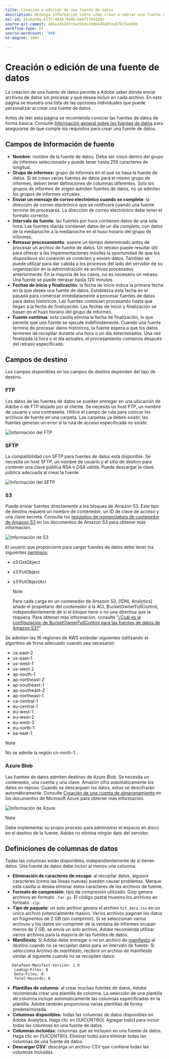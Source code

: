 ```yaml
---
title: Creación o edición de una fuente de datos
description: Obtenga información sobre cómo crear o editar una fuente de datos.
exl-id: 36c8a40e-6137-4836-9d4b-bebf17b932bc
source-git-commit: 46ba345247c6a2553cd30b446d87eeb7b15ee94b
workflow-type: ht
source-wordcount: '948'
ht-degree: 100%

---
```


# Creación o edición de una fuente de datos

La creación de una fuente de datos permite a Adobe saber dónde enviar archivos de datos sin procesar y qué desea incluir en cada archivo. En esta página se muestra una lista de las opciones individuales que puede personalizar al crear una fuente de datos.

Antes de leer esta página se recomienda conocer las fuentes de datos de forma básica. Consulte [Información general sobre las fuentes de datos](data-feed-overview.md) para asegurarse de que cumple los requisitos para crear una fuente de datos.

## Campos de Información de fuente

* **Nombre**: nombre de la fuente de datos. Debe ser único dentro del grupo de informes seleccionado y puede tener hasta 255 caracteres de longitud.
* **Grupo de informes:** grupo de informes en el que se basa la fuente de datos. Si se crean varias fuentes de datos para el mismo grupo de informes, deben tener definiciones de columnas diferentes. Solo los grupos de informes de origen admiten fuentes de datos, no se admiten los grupos de informes virtuales.
* **Enviar un mensaje de correo electrónico cuando se complete**: la dirección de correo electrónico que se notificará cuando una fuente termine de procesarse. La dirección de correo electrónico debe tener el formato correcto.
* **Intervalo de fuente**: las fuentes por hora contienen datos de una sola hora. Las fuentes diarias contienen datos de un día completo, con datos de la medianoche a la medianoche en el huso horario del grupo de informes.
* **Retrasar procesamiento**: espere un tiempo determinado antes de procesar un archivo de fuente de datos. Un retraso puede resultar útil para ofrecer a las implementaciones móviles la oportunidad de que los dispositivos sin conexión se conecten y envíen datos. También se puede utilizar para dar cabida a los procesos del lado del servidor de su organización en la administración de archivos procesados anteriormente. En la mayoría de los casos, no es necesario un retraso. Una fuente se puede retrasar hasta 120 minutos.
* **Fechas de inicio y finalización**: la fecha de inicio indica la primera fecha en la que desea una fuente de datos. Establezca esta fecha en el pasado para comenzar inmediatamente a procesar fuentes de datos para datos históricos. Las fuentes continúan procesando hasta que llegan a la fecha de finalización. Las fechas de inicio y finalización se basan en el huso horario del grupo de informes.
* **Fuente continua**: esta casilla elimina la fecha de finalización, lo que permite que una fuente se ejecute indefinidamente. Cuando una fuente termina de procesar datos históricos, la fuente espera a que los datos terminen de recopilar durante una hora o un día determinados. Una vez finalizada la hora o el día actuales, el procesamiento comienza después del retraso especificado.

## Campos de destino

Los campos disponibles en los campos de destino dependen del tipo de destino.

### FTP

Los datos de las fuentes de datos se pueden entregar en una ubicación de Adobe o de FTP alojado por el cliente. Se necesita un host FTP, un nombre de usuario y una contraseña. Utilice el campo de ruta para colocar los archivos de fuente en una carpeta. Las carpetas ya deben existir, las fuentes generan un error si la ruta de acceso especificada no existe.

![Información del FTP](assets/dest-ftp.jpg)

### SFTP

La compatibilidad con SFTP para fuentes de datos está disponible. Se necesita un host SFTP, un nombre de usuario y el sitio de destino para contener una clave pública RSA o DSA válida. Puede descargar la clave pública adecuada al crear la fuente.

![Información del SFTP](assets/dest-sftp.jpg)

### S3

Puede enviar fuentes directamente a los bloques de Amazon S3. Este tipo de destino requiere un nombre de contenedor, un ID de clave de acceso y una clave secreta. Consulte los [requisitos de nomenclatura de contenedor de Amazon S3](https://docs.aws.amazon.com/es_es/awscloudtrail/latest/userguide/cloudtrail-s3-bucket-naming-requirements.html) en los documentos de Amazon S3 para obtener más información.

![Información de S3](assets/dest-s3.jpg)

El usuario que proporcione para cargar fuentes de datos debe tener los siguientes [permisos](https://docs.aws.amazon.com/es_es/AmazonS3/latest/API/API_Operations_Amazon_Simple_Storage_Service.html):

* s3:GetObject
* s3:PutObject
* s3:PutObjectAcl

   >[!NOTE]
   >
   >Para cada carga en un contenedor de Amazon S3, [!DNL Analytics] añade el propietario del contenedor a la ACL BucketOwnerFullControl, independientemente de si el bloque tiene o no una directiva que la requiera. Para obtener más información, consulte “[¿Cuál es la configuración de BucketOwnerFullControl para las fuentes de datos de Amazon S3?](df-faq.md#BucketOwnerFullControl)”

Se admiten las 16 regiones de AWS estándar siguientes (utilizando el algoritmo de firma adecuado cuando sea necesario):

* us-east-2
* us-east-1
* us-west-1
* us-west-2
* ap-south-1
* ap-northeast-2
* ap-southeast-1
* ap-southeast-2
* ap-northeast-1
* ca-central-1
* eu-central-1
* eu-west-1
* eu-west-2
* eu-west-3
* eu-north-1
* sa-east-1

>[!NOTE]
>
>No se admite la región cn-north-1.

### Azure Blob

Las fuentes de datos admiten destinos de Azure Blob. Se necesita un contenedor, una cuenta y una clave. Amazon cifra automáticamente los datos en reposo. Cuando se descarguen los datos, estos se descifrarán automáticamente. Consulte [Creación de una cuenta de almacenamiento](https://docs.microsoft.com/es-es/azure/storage/common/storage-quickstart-create-account?tabs=azure-portal#view-and-copy-storage-access-keys) en los documentos de Microsoft Azure para obtener más información.

![Información de Azure](assets/azure.png)

>[!NOTE]
>
>Debe implementar su propio proceso para administrar el espacio en disco en el destino de la fuente. Adobe no elimina ningún dato del servidor.

## Definiciones de columnas de datos

Todas las columnas están disponibles, independientemente de si tienen datos. Una fuente de datos debe incluir al menos una columna.

* **Eliminación de caracteres de escape**: al recopilar datos, algunos caracteres (como las líneas nuevas) pueden causar problemas. Marque esta casilla si desea eliminar estos caracteres de los archivos de fuente.
* **Formato de compresión**: tipo de compresión utilizado. Gzip genera archivos en formato `.tar.gz`. El código postal muestra los archivos en formato `.zip`.
* **Tipo de paquete**: un solo archivo genera el archivo `hit_data.tsv` en un único archivo potencialmente masivo. Varios archivos paginan los datos en fragmentos de 2 GB (sin comprimir). Si se seleccionan varios archivos y los datos sin comprimir de la ventana de informes ocupan menos de 2 GB, se envía un solo archivo. Adobe recomienda utilizar varios archivos para la mayoría de las fuentes de datos.
* **Manifiesto**: Si Adobe debe entregar o no un archivo de [manifiesto](c-df-contents/datafeeds-contents.md#feed-manifest) al destino cuando no se recopilan datos para un intervalo de fuente. Si selecciona Archivo de manifiesto, recibirá un archivo de manifiesto similar al siguiente cuando no se recopilen datos:

```text
   Datafeed-Manifest-Version: 1.0
    Lookup-Files: 0
    Data-Files: 0
    Total-Records: 0
```

* **Plantillas de columna**: al crear muchas fuentes de datos, Adobe recomienda crear una plantilla de columna. La selección de una plantilla de columna incluye automáticamente las columnas especificadas en la plantilla. Adobe también proporciona varias plantillas de forma predeterminada.
* **Columnas disponibles**: todas las columnas de datos disponibles en Adobe Analytics. Haga clic en [!UICONTROL Agregar todo] para incluir todas las columnas en una fuente de datos.
* **Columnas incluidas**: columnas que se incluyen en una fuente de datos. Haga clic en [!UICONTROL Eliminar todo] para eliminar todas las columnas de una fuente de datos.
* **Descargar CSV**: descarga un archivo CSV que contiene todas las columnas incluidas.
